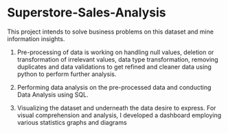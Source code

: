 # Superstore-Sales-Analysis
 This project intends to solve business problems on this dataset and mine information insights.

1. Pre-processing of data is working on handling null values, deletion or transformation of irrelevant values, data type transformation, removing duplicates and data validations to get refined and cleaner data using python to perform further analysis.

2. Performing data analysis on the pre-processed data and conducting Data Analysis using SQL.

3. Visualizing the dataset and underneath the data desire to express. For visual comprehension and analysis, I developed a dashboard employing various statistics graphs and diagrams
